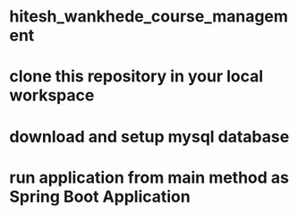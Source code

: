 # hitesh_wankhede_course_management
# clone this repository in your local workspace
# download and setup mysql database
# run application from main method as Spring Boot Application
